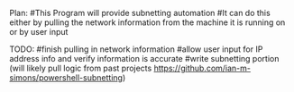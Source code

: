 Plan: 
	#This Program will provide subnetting automation
	#It can do this either by pulling the network information from the machine it is running on or by user input

TODO:
	#finish pulling in network information 
	#allow user input for IP address info and verify information is accurate 
	#write subnetting portion (will likely pull logic from past projects https://github.com/ian-m-simons/powershell-subnetting)

